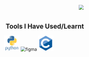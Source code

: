 <p align="center">
  <img src="https://capsule-render.vercel.app/api?type=rounded-&color=0:c2e59c,100:64b3f4&text=Hello%20Everyone!&fontColor=271b67&height=100&section=header"/>
</p>

<h1 align="center">

<h2> &nbsp;Tools I Have Used/Learnt</h2>
<p align="left"> 
  <img src="https://raw.githubusercontent.com/devicons/devicon/master/icons/python/python-original-wordmark.svg" alt="python" width="50" height="50" />
  <img src="https://cdn.jsdelivr.net/gh/devicons/devicon/icons/figma/figma-original.svg" alt="figma" width="50" height="50"/>
  <img src="https://raw.githubusercontent.com/devicons/devicon/master/icons/c/c-original.svg" alt="c" width="50" height="50"/>
  </p>
<!--
**shuamamine/shuamamine** is a ✨ _special_ ✨ repository because its `README.md` (this file) appears on your GitHub profile.

Here are some ideas to get you started:

- 🔭 I’m currently working on ...
- 🌱 I’m currently learning ...
- 👯 I’m looking to collaborate on ...
- 🤔 I’m looking for help with ...
- 💬 Ask me about ...
- 📫 How to reach me: ...
- 😄 Pronouns: ...
- ⚡ Fun fact: ...
-->
